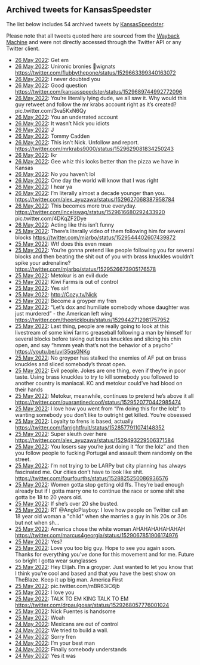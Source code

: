 ## Archived tweets for KansasSpeedster

The list below includes 54 archived tweets by
[KansasSpeedster](https://twitter.com/KansasSpeedster).

Please note that all tweets quoted here are sourced from the
[Wayback Machine](https://web.archive.org) and were not directly accessed through the Twitter API or
any Twitter client.

* [26 May 2022](https://web.archive.org/web/20220526061049/https://twitter.com/KansasSpeedster/status/1529706482299768834): Get em <!--1529706482299768834-->
* [26 May 2022](https://web.archive.org/web/20220526051544/https://twitter.com/KansasSpeedster/status/1529692522821427200): Unironic bronies 🤝wignats https://twitter.com/flubbythepone/status/1529663399340163072 <!--1529692522821427200-->
* [26 May 2022](https://web.archive.org/web/20220526051026/https://twitter.com/KansasSpeedster/status/1529691220636745729): I never doubted you <!--1529691220636745729-->
* [26 May 2022](https://web.archive.org/web/20220526050631/https://twitter.com/KansasSpeedster/status/1529690214742081536): Good question https://twitter.com/kansasspeedster/status/1529689744992772096 <!--1529690214742081536-->
* [26 May 2022](https://web.archive.org/web/20220526050901/https://twitter.com/KansasSpeedster/status/1529689744992772096): You’re literally lying dude, we all saw it. Why would this guy retweet and follow the mr krabs account right as it’s created? pic.twitter.com/3va5KxN6Qy <!--1529689744992772096-->
* [26 May 2022](https://web.archive.org/web/20220526045420/https://twitter.com/KansasSpeedster/status/1529687090597871618): You an underrated account <!--1529687090597871618-->
* [26 May 2022](https://web.archive.org/web/20220526045350/https://twitter.com/KansasSpeedster/status/1529686957726605312): It wasn’t Nick you idiots <!--1529686957726605312-->
* [26 May 2022](https://web.archive.org/web/20220526044647/https://twitter.com/KansasSpeedster/status/1529685344160993280): J <!--1529685344160993280-->
* [26 May 2022](https://web.archive.org/web/20220526031707/https://twitter.com/KansasSpeedster/status/1529662832752599040): Tommy Cadden <!--1529662832752599040-->
* [26 May 2022](https://web.archive.org/web/20220526024638/https://twitter.com/KansasSpeedster/status/1529655043917586432): This isn’t Nick. Unfollow and report. https://twitter.com/mrkrabs9000/status/1529629081834250243 <!--1529655043917586432-->
* [26 May 2022](https://web.archive.org/web/20220526013804/https://twitter.com/KansasSpeedster/status/1529637887825915905): Ikr <!--1529637887825915905-->
* [26 May 2022](https://web.archive.org/web/20220526011129/https://twitter.com/KansasSpeedster/status/1529631192668151808): Gee whiz this looks better than the pizza we have in Kansas <!--1529631192668151808-->
* [26 May 2022](https://web.archive.org/web/20220526010453/https://twitter.com/KansasSpeedster/status/1529629422596550657): No you haven’t lol <!--1529629422596550657-->
* [26 May 2022](https://web.archive.org/web/20220526005920/https://twitter.com/KansasSpeedster/status/1529628078552522754): One day the world will know that I was right <!--1529628078552522754-->
* [26 May 2022](https://web.archive.org/web/20220526005918/https://twitter.com/KansasSpeedster/status/1529628031555457024): I hear ya <!--1529628031555457024-->
* [26 May 2022](https://web.archive.org/web/20220526005716/https://twitter.com/KansasSpeedster/status/1529627619469275137): I’m literally almost a decade younger than you. https://twitter.com/alex_ayuzawa/status/1529627068387958784 <!--1529627619469275137-->
* [26 May 2022](https://web.archive.org/web/20220526004804/https://twitter.com/KansasSpeedster/status/1529625312367198208): This becomes more true everyday.  https://twitter.com/incelswag/status/1529616680292433920  pic.twitter.com/4DKqZF2Dye <!--1529625312367198208-->
* [26 May 2022](https://web.archive.org/web/20220526004638/https://twitter.com/KansasSpeedster/status/1529624904898838528): Acting like this isn’t funny <!--1529624904898838528-->
* [25 May 2022](https://web.archive.org/web/20220525202049/https://twitter.com/KansasSpeedster/status/1529557987232256007): There’s literally video of them following him for several blocks https://twitter.com/mjarbo/status/1529544402607439872 <!--1529557987232256007-->
* [25 May 2022](https://web.archive.org/web/20220525191620/https://twitter.com/KansasSpeedster/status/1529541719938813952): Wtf does this even mean <!--1529541719938813952-->
* [25 May 2022](https://web.archive.org/web/20220525191359/https://twitter.com/KansasSpeedster/status/1529541209743667206): You’re gonna pretend like people following you for several blocks and then beating the shit out of you with brass knuckles wouldn’t spike your adrenaline? https://twitter.com/mjarbo/status/1529526673905176578 <!--1529541209743667206-->
* [25 May 2022](https://web.archive.org/web/20220525190928/https://twitter.com/KansasSpeedster/status/1529540064312803329): Metokur is an evil dude <!--1529540064312803329-->
* [25 May 2022](https://web.archive.org/web/20220525185622/https://twitter.com/KansasSpeedster/status/1529535886995636224): Kiwi Farms is out of control <!--1529535886995636224-->
* [25 May 2022](https://web.archive.org/web/20220525183821/https://twitter.com/KansasSpeedster/status/1529532079096188929): Yes sir! <!--1529532079096188929-->
* [25 May 2022](https://web.archive.org/web/20220525183802/https://twitter.com/KansasSpeedster/status/1529532048192462848): http://Cozy.tv/Nick <!--1529532048192462848-->
* [25 May 2022](https://web.archive.org/web/20220525184609/https://twitter.com/KansasSpeedster/status/1529532013438459906): Become a groyper my fren <!--1529532013438459906-->
* [25 May 2022](https://web.archive.org/web/20220525183357/https://twitter.com/KansasSpeedster/status/1529531043342348288): “Let’s dox and humiliate somebody whose daughter was just murdered” - the American left wing https://twitter.com/theericklouis/status/1529442712981757952 <!--1529531043342348288-->
* [25 May 2022](https://web.archive.org/web/20220525183058/https://twitter.com/KansasSpeedster/status/1529530021404151808): Last thing, people are really going to look at this livestream of some kiwi farms greaseball following a man by himself for several blocks before taking out brass knuckles and slicing his chin open, and say “hmmm yeah that’s not the behavior of a psycho” https://youtu.be/uvI35qs0NKg <!--1529530021404151808-->
* [25 May 2022](https://web.archive.org/web/20220525182330/https://twitter.com/KansasSpeedster/status/1529528397059264514): No groyper has stalked the enemies of AF put on brass knuckles and sliced somebody’s throat open. <!--1529528397059264514-->
* [25 May 2022](https://web.archive.org/web/20220525211132/https://twitter.com/KansasSpeedster/status/1529526844202094593): Evil people. Jokes are one thing, even if they’re in poor taste. Using brass knuckles to try to kill somebody you followed to another country is maniacal. KC and metokur could’ve had blood on their hands <!--1529526844202094593-->
* [25 May 2022](https://web.archive.org/web/20220525181425/https://twitter.com/KansasSpeedster/status/1529526201974460417): Metokur, meanwhile, continues to pretend he’s above it all https://twitter.com/quarantinedcoof/status/1529520770442985474 <!--1529526201974460417-->
* [25 May 2022](https://web.archive.org/web/20220525211116/https://twitter.com/KansasSpeedster/status/1529525846377103361): I love how you went from “I’m doing this for the lolz” to wanting somebody you don’t like to outright get killed. You’re obsessed <!--1529525846377103361-->
* [25 May 2022](https://web.archive.org/web/20220525181215/https://twitter.com/KansasSpeedster/status/1529525480881278977): Loyalty to frens is based, actually https://twitter.com/farrightfruit/status/1528577911074148352 <!--1529525480881278977-->
* [25 May 2022](https://web.archive.org/web/20220525181110/https://twitter.com/KansasSpeedster/status/1529525246168121345): Super sleuth over here https://twitter.com/alex_ayuzawa/status/1529493229506371584 <!--1529525246168121345-->
* [25 May 2022](https://web.archive.org/web/20220525180647/https://twitter.com/KansasSpeedster/status/1529524090482180097): You losers say you’re just doing it “for the lolz” and then you follow people to fucking Portugal and assault them randomly on the street. <!--1529524090482180097-->
* [25 May 2022](https://web.archive.org/web/20220525204401/https://twitter.com/KansasSpeedster/status/1529489080240717824): I’m not trying to be LARPy but city planning has always fascinated me. Our cities don’t have to look like shit. https://twitter.com/fourfourths/status/1528825250086936576 <!--1529489080240717824-->
* [25 May 2022](https://web.archive.org/web/20220525152411/https://twitter.com/KansasSpeedster/status/1529483247712759810): Women gotta stop getting old ffs. They’re bad enough already but if I gotta marry one to continue the race or some shit she gotta be 18 to 20 years old. <!--1529483247712759810-->
* [25 May 2022](https://web.archive.org/web/20220525203640/https://twitter.com/KansasSpeedster/status/1529482436886810624): If she’s over 20 she busted. <!--1529482436886810624-->
* [25 May 2022](https://web.archive.org/web/20220525151418/https://twitter.com/KansasSpeedster/status/1529480988354568193): RT @AngloPlayboy: I love how people on Twitter call an 18 year old woman a "child" when she marries a guy in his 20s or 30s but not when sh… <!--1529480988354568193-->
* [25 May 2022](https://web.archive.org/web/20220525150735/https://twitter.com/KansasSpeedster/status/1529479204378746881): America chose the white woman AHAHAHAHAHAHAH https://twitter.com/marcus4georgia/status/1529067851906174976 <!--1529479204378746881-->
* [25 May 2022](https://web.archive.org/web/20220525122516/https://twitter.com/KansasSpeedster/status/1529437909828485121): Yes? <!--1529437909828485121-->
* [25 May 2022](https://web.archive.org/web/20220525121959/https://twitter.com/KansasSpeedster/status/1529436868806311938): Love you too big guy. Hope to see you again soon. Thanks for everything you’ve done for this movement and for me.   Future so bright I gotta wear sunglasses <!--1529436868806311938-->
* [25 May 2022](https://web.archive.org/web/20220525045350/https://twitter.com/KansasSpeedster/status/1529312383050686464): Hey Elijah. I’m a groyper. Just wanted to let you know that I think you’re cool and based and that you have the best show on TheBlaze. Keep it up big man. America First <!--1529312383050686464-->
* [25 May 2022](https://web.archive.org/web/20220525040042/https://twitter.com/KansasSpeedster/status/1529311340736692224): pic.twitter.com/mBR63iC6jb <!--1529311340736692224-->
* [25 May 2022](https://web.archive.org/web/20220525022232/https://twitter.com/KansasSpeedster/status/1529286689125982212): I love you <!--1529286689125982212-->
* [25 May 2022](https://web.archive.org/web/20220525022007/https://twitter.com/KansasSpeedster/status/1529286075499352069): TALK TO EM KING TALK TO EM https://twitter.com/drpaulgosar/status/1529268057776001024 <!--1529286075499352069-->
* [25 May 2022](https://web.archive.org/web/20220525020458/https://twitter.com/KansasSpeedster/status/1529282048350949376): Nick Fuentes is handsome <!--1529282048350949376-->
* [25 May 2022](https://web.archive.org/web/20220525011403/https://twitter.com/KansasSpeedster/status/1529269326959853569): Woah <!--1529269326959853569-->
* [24 May 2022](https://web.archive.org/web/20220524221558/https://twitter.com/KansasSpeedster/status/1529224576848527361): Mexicans are out of control <!--1529224576848527361-->
* [24 May 2022](https://web.archive.org/web/20220524221424/https://twitter.com/KansasSpeedster/status/1529224141462814720): We tried to build a wall. <!--1529224141462814720-->
* [24 May 2022](https://web.archive.org/web/20220524221128/https://twitter.com/KansasSpeedster/status/1529223533171052544): Sorry fren <!--1529223533171052544-->
* [24 May 2022](https://web.archive.org/web/20220524211959/https://twitter.com/KansasSpeedster/status/1529210520787595264): I’m your best man <!--1529210520787595264-->
* [24 May 2022](https://web.archive.org/web/20220524170516/https://twitter.com/KansasSpeedster/status/1529146281880432641): Finally somebody understands <!--1529146281880432641-->
* [24 May 2022](https://web.archive.org/web/20220524170528/https://twitter.com/KansasSpeedster/status/1529145871140528128): Yes it was <!--1529145871140528128-->
